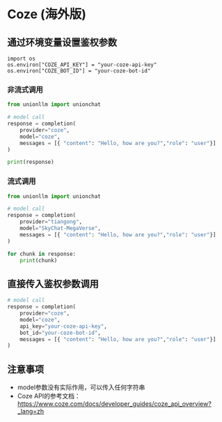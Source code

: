 # Coze (海外版)

## 通过环境变量设置鉴权参数

```
import os 
os.environ["COZE_API_KEY"] = "your-coze-api-key"
os.environ["COZE_BOT_ID"] = "your-coze-bot-id"
```

### 非流式调用

```python
from unionllm import unionchat

# model call
response = completion(
    provider="coze",
    model="coze", 
    messages = [{ "content": "Hello, how are you?","role": "user"}]
)

print(response)
```

### 流式调用

```python
from unionllm import unionchat

# model call
response = completion(
    provider="tiangong",
    model="SkyChat-MegaVerse", 
    messages = [{ "content": "Hello, how are you?","role": "user"}]
)

for chunk in response:
    print(chunk)
```

## 直接传入鉴权参数调用

```python
# model call
response = completion(
    provider="coze",
    model="coze", 
    api_key="your-coze-api-key",
    bot_id="your-coze-bot-id",
    messages = [{ "content": "Hello, how are you?","role": "user"}]
)
```

## 注意事项
- model参数没有实际作用，可以传入任何字符串
- Coze API的参考文档：https://www.coze.com/docs/developer_guides/coze_api_overview?_lang=zh